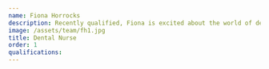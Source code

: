 ```yaml
---
name: Fiona Horrocks
description: Recently qualified, Fiona is excited about the world of dentistry. Her responsibilities have extended into creating whitening trays and managing Calm Dental Care's social media. In her free time, she enjoys shopping and watching mixed martial arts! 
image: /assets/team/fh1.jpg
title: Dental Nurse
order: 1
qualifications:
---
```

